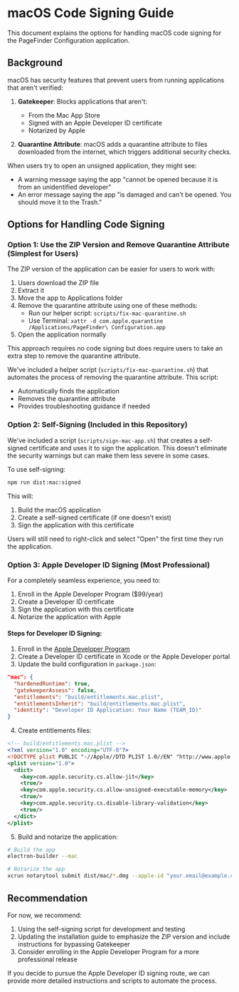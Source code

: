 # macOS Code Signing Guide

This document explains the options for handling macOS code signing for the PageFinder Configuration application.

## Background

macOS has security features that prevent users from running applications that aren't verified:

1. **Gatekeeper**: Blocks applications that aren't:
   - From the Mac App Store
   - Signed with an Apple Developer ID certificate
   - Notarized by Apple

2. **Quarantine Attribute**: macOS adds a quarantine attribute to files downloaded from the internet, which triggers additional security checks.

When users try to open an unsigned application, they might see:
- A warning message saying the app "cannot be opened because it is from an unidentified developer"
- An error message saying the app "is damaged and can't be opened. You should move it to the Trash."

## Options for Handling Code Signing

### Option 1: Use the ZIP Version and Remove Quarantine Attribute (Simplest for Users)

The ZIP version of the application can be easier for users to work with:

1. Users download the ZIP file
2. Extract it
3. Move the app to Applications folder
4. Remove the quarantine attribute using one of these methods:
   - Run our helper script: `scripts/fix-mac-quarantine.sh`
   - Use Terminal: `xattr -d com.apple.quarantine /Applications/PageFinder\ Configuration.app`
5. Open the application normally

This approach requires no code signing but does require users to take an extra step to remove the quarantine attribute.

We've included a helper script (`scripts/fix-mac-quarantine.sh`) that automates the process of removing the quarantine attribute. This script:
- Automatically finds the application
- Removes the quarantine attribute
- Provides troubleshooting guidance if needed

### Option 2: Self-Signing (Included in this Repository)

We've included a script (`scripts/sign-mac-app.sh`) that creates a self-signed certificate and uses it to sign the application. This doesn't eliminate the security warnings but can make them less severe in some cases.

To use self-signing:

```bash
npm run dist:mac:signed
```

This will:
1. Build the macOS application
2. Create a self-signed certificate (if one doesn't exist)
3. Sign the application with this certificate

Users will still need to right-click and select "Open" the first time they run the application.

### Option 3: Apple Developer ID Signing (Most Professional)

For a completely seamless experience, you need to:

1. Enroll in the Apple Developer Program ($99/year)
2. Create a Developer ID certificate
3. Sign the application with this certificate
4. Notarize the application with Apple

#### Steps for Developer ID Signing:

1. Enroll in the [Apple Developer Program](https://developer.apple.com/programs/)
2. Create a Developer ID certificate in Xcode or the Apple Developer portal
3. Update the build configuration in `package.json`:

```json
"mac": {
  "hardenedRuntime": true,
  "gatekeeperAssess": false,
  "entitlements": "build/entitlements.mac.plist",
  "entitlementsInherit": "build/entitlements.mac.plist",
  "identity": "Developer ID Application: Your Name (TEAM_ID)"
}
```

4. Create entitlements files:

```xml
<!-- build/entitlements.mac.plist -->
<?xml version="1.0" encoding="UTF-8"?>
<!DOCTYPE plist PUBLIC "-//Apple//DTD PLIST 1.0//EN" "http://www.apple.com/DTDs/PropertyList-1.0.dtd">
<plist version="1.0">
  <dict>
    <key>com.apple.security.cs.allow-jit</key>
    <true/>
    <key>com.apple.security.cs.allow-unsigned-executable-memory</key>
    <true/>
    <key>com.apple.security.cs.disable-library-validation</key>
    <true/>
  </dict>
</plist>
```

5. Build and notarize the application:

```bash
# Build the app
electron-builder --mac

# Notarize the app
xcrun notarytool submit dist/mac/*.dmg --apple-id "your.email@example.com" --password "app-specific-password" --team-id "TEAM_ID" --wait
```

## Recommendation

For now, we recommend:

1. Using the self-signing script for development and testing
2. Updating the installation guide to emphasize the ZIP version and include instructions for bypassing Gatekeeper
3. Consider enrolling in the Apple Developer Program for a more professional release

If you decide to pursue the Apple Developer ID signing route, we can provide more detailed instructions and scripts to automate the process.